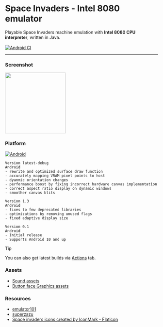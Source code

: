 # Space Invaders - Intel 8080 emulator
Playable Space Invaders machine emulation with **Intel 8080 CPU interpreter**, written in Java.\
\
[![Android CI](https://github.com/fireclouu/space_invaders_android/actions/workflows/android.yml/badge.svg?branch=master)](https://github.com/fireclouu/space_invaders_android/actions/workflows/android.yml)

---

### Screenshot
<img src="https://i.ibb.co/w7NhRXJ/Screenshot-2024-06-08-11-14-13-913-com-fireclouu-spaceinvadersemu.jpg" width="200"/>

### Platform
[![Android](https://img.shields.io/badge/Android-3DDC84?style=for-the-badge&logo=android&logoColor=white)](https://github.com/fireclouu/space_invaders_android/releases/download/release/app-release.apk)

```text
Version latest-debug
Android
- rewrite and optimized surface draw function
- accurately mapping VRAM pixel points to host
- dyanmic orientation changes
- performance boost by fixing incorrect hardware canvas implementation
- correct aspect ratio display on dynamic windows
- smoother canvas blits
```
```text
Version 1.3
Android
- fixes to few deprecated libraries
- optimizations by removing unused flags
- fixed adaptive display size
```
```text
Version 0.1
Android
- Initial release
- Supports Android 10 and up
```
> [!TIP]
> You can also get latest builds via [Actions](https://github.com/fireclouu/space_invaders_android/actions) tab.

### Assets
- [Sound assets](https://samples.mameworld.info/)
- [Button face Graphics assets](https://ya-webdesign.com)

### Resources
- [emulator101](http://emulator101.com/)
- [superzazu](https://github.com/superzazu/8080)
- <a href="https://www.flaticon.com/free-icons/space-invaders" title="space invaders icons">Space invaders icons created by IconMark - Flaticon</a>
